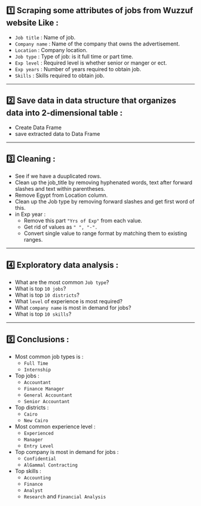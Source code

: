  ## 1️⃣ Scraping some attributes of jobs from Wuzzuf website Like :
   - `Job title` : Name of job.
   - `Company name` : Name of the company that owns the advertisement.
   - `Location` : Company location.
   - `Job type` : Type of job: is it full time or part time.
   - `Exp level` : Required level is whether senior or manger or ect.
   - `Exp years` : Number of years required to obtain job.
   - `Skills` : Skills required to obtain job.
_________________________________________________________________________________________

 ## 2️⃣ Save data in data structure that organizes data into 2-dimensional table :
  - Create Data Frame
  - save extracted data to Data Frame
_________________________________________________________________________________________
##  3️⃣ Cleaning : 
 - See if we have a duuplicated rows.
 - Clean up the job_title by removing hyphenated words, text after forward slashes and text within parentheses.
 - Remove Egypt from Location column.
 - Clean up the Job type by removing forward slashes and get first word of this.
 - in Exp year :
   - Remove this part `"Yrs of Exp"` from each value.
   - Get rid of values as `" ", "-".`
   - Convert single value to range format by matching them to existing ranges.
_________________________________________________________________________________________
 ##  4️⃣ Exploratory data analysis : 
  - What are the most common `Job type`?
  - What is top `10 jobs`?
  - What is top `10 districts`?
  - What `level` of experience is most required?
  -  What `company name` is most in demand for jobs?
  -  What is top `10 skills`?
_________________________________________________________________________________________
##  5️⃣ Conclusions :
 - Most common job types is :
   - `Full Time`
   - `Internship`
- Top jobs :
   - `Accountant`
   - `Finance Manager`
   - `General Accountant`
   - `Senior Accountant`
- Top districts :
   - `Cairo`
   - `New Cairo`
- Most common experience level :
   - `Experienced`
   - `Manager`
   - `Entry Level`
- Top company is most in demand for jobs :
   - `Confidential`
   - `AlGammal Contracting`
- Top skills :
   - `Accounting`
   - `Finance`
   - `Analyst`
   - `Research` and `Financial Analysis`
